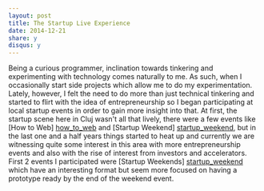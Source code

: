 ```yaml
---
layout: post
title: The Startup Live Experience
date: 2014-12-21
share: y
disqus: y
---
```

[startup_weekend]: http://startupweekend.org
[how_to_web]: howtoweb.co


Being a curious programmer, inclination towards tinkering and experimenting with technology comes naturally to me. As such, when I occasionally start side projects which allow me to do my experimentation. Lately, however, I felt the need to do more than just technical tinkering and started to flirt with the idea of entrepreneurship so I began participating at local startup events in order to gain more insight into that. At first, the startup scene here in Cluj wasn't all that lively, there were a few events like [How to Web] [how_to_web] and [Startup Weekend] [startup_weekend], but in the last one and a half years things started to heat up and currently we are witnessing quite some interest in this area with more entrepreneurship events and also with the rise of interest from investors and accelerators.
First 2 events I participated were [Startup Weekends] [startup_weekend] which have an interesting format but seem more focused on having a prototype ready by the end of the weekend event.